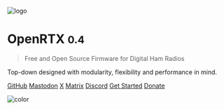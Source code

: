 <!-- _coverpage.md -->

![logo](_media/openrtx_logo.svg)

# OpenRTX <small>0.4</small>

> Free and Open Source Firmware for Digital Ham Radios

Top-down designed with modularity, flexibility and performance in mind.

[GitHub](https://github.com/OpenRTX/OpenRTX/)
<a rel="me" href="https://mastodon.radio/@openrtx">Mastodon</a>
[X](https://x.com/OpenRtx)
[Matrix](https://matrix.to/#/#openrtx:matrix.org)
[Discord](https://discord.com/invite/jZ9t8XTbmd)
[Get Started](#the-openrtx-project)
[Donate](https://liberapay.com/OpenRTX/donate)

![color](#000000)
